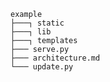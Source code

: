     example
    ├───┐ static
    ├───┐ lib
    ├───┐ templates
    ├─── serve.py
    ├─── architecture.md
    └─── update.py